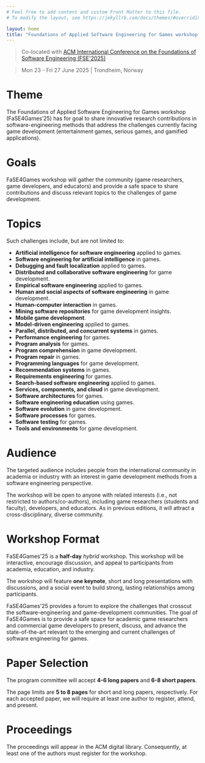 ```yaml
---
# Feel free to add content and custom Front Matter to this file.
# To modify the layout, see https://jekyllrb.com/docs/themes/#overriding-theme-defaults

layout: home
title: "Foundations of Applied Software Engineering for Games workshop (FaSE4Games’25)"
---
```


> Co-located with [ACM International Conference on the Foundations of Software Engineering (FSE'2025)](https://conf.researchr.org/home/fse-2025)

> Mon 23 - Fri 27 June 2025 | Trondheim, Norway

# Theme
The Foundations of Applied Software Engineering for Games workshop (FaSE4Games’25) has for goal to share innovative research contributions in software-engineering methods that address the challenges currently facing game development (entertainment games, serious games, and gamified applications).

# Goals
FaSE4Games workshop will gather the community (game researchers, game developers, and educators) and provide a safe space to share contributions and discuss relevant topics to the challenges of game development.

# Topics
Such challenges include, but are not limited to:

- **Artificial intelligence for software engineering** applied to games.
- **Software engineering for artificial intelligence** in games.
- **Debugging and fault localization** applied to games.
- **Distributed and collaborative software engineering** for game development.
- **Empirical software engineering** applied to games.
- **Human and social aspects of software engineering** in game development.
- **Human-computer interaction** in games.
- **Mining software repositories** for game development insights.
- **Mobile game development**.
- **Model-driven engineering** applied to games.
- **Parallel, distributed, and concurrent systems** in games.
- **Performance engineering** for games.
- **Program analysis** for games.
- **Program comprehension** in game development.
- **Program repair** in games.
- **Programming languages** for game development.
- **Recommendation systems** in games.
- **Requirements engineering** for games.
- **Search-based software engineering** applied to games.
- **Services, components, and cloud** in game development.
- **Software architectures** for games.
- **Software engineering education** using games.
- **Software evolution** in game development.
- **Software processes** for games.
- **Software testing** for games.
- **Tools and environments** for game development.


# Audience
The targeted audience includes people from the international community in academia or industry with an interest in game development methods from a software engineering perspective. 

The workshop will be open to anyone with related interests (i.e., not restricted to authors/co-authors), including game researchers (students and faculty), developers, and educators. As in previous editions, it will attract a cross-disciplinary, diverse community.

# Workshop Format

FaSE4Games'25 is a **half-day** _hybrid_ workshop. This workshop will be interactive, encourage discussion, and appeal to participants from academia, education, and industry. 

The workshop will feature **one keynote**, short and long presentations with discussions, and a social event to build strong, lasting relationships among participants. 

FaSE4Games'25 provides a forum to explore the challenges that crosscut the software-engineering and game-development communities. The goal of FaSE4Games is to provide a safe space for academic game researchers and commercial game developers to present, discuss, and advance the state-of-the-art relevant to the emerging and current challenges of software engineering for games.

# Paper Selection

The program committee will accept **4-6 long papers** and **6-8 short papers**. 

The page limits are **5 to 8 pages** for short and long papers, respectively. For each accepted paper, we will require at least one author to register, attend, and present.

# Proceedings

The proceedings will appear in the ACM digital library. Consequently, at least one of the authors must register for the workshop.



<!-- Find us at **?** -->